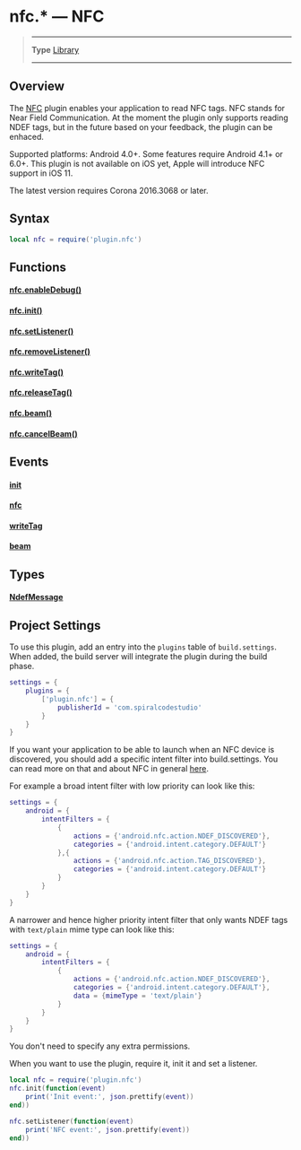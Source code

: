 # nfc.* &mdash; NFC

> --------------------- ------------------------------------------------------------------------------------------
> __Type__              [Library](https://docs.coronalabs.com/api/type/library.html)
> --------------------- ------------------------------------------------------------------------------------------


## Overview

The [NFC](https://marketplace.coronalabs.com/plugin/nfc) plugin enables your application to read NFC tags. NFC stands for Near Field Communication. At the moment the plugin only supports reading NDEF tags, but in the future based on your feedback, the plugin can be enhaced.

Supported platforms: Android 4.0+. Some features require Android 4.1+ or 6.0+. 
This plugin is not available on iOS yet, Apple will introduce NFC support in iOS 11.

The latest version requires Corona 2016.3068 or later.

## Syntax
```lua
local nfc = require('plugin.nfc')  
```
## Functions

#### [nfc.enableDebug()](/plugin/nfc/enableDebug.md)

#### [nfc.init()](/plugin/nfc/init.md)

#### [nfc.setListener()](/plugin/nfc/setListener.md)

#### [nfc.removeListener()](/plugin/nfc/removeListener.md)

#### [nfc.writeTag()](/plugin/nfc/writeTag.md)

#### [nfc.releaseTag()](/plugin/nfc/releaseTag.md)

#### [nfc.beam()](/plugin/nfc/beam.md)

#### [nfc.cancelBeam()](/plugin/nfc/cancelBeam.md)

## Events

#### [init](/plugin/nfc/event/init/index.md)

#### [nfc](/plugin/nfc/event/nfc/index.md)

#### [writeTag](/plugin/nfc/event/writeTag/index.md)

#### [beam](/plugin/nfc/event/beam/index.md)

## Types

#### [NdefMessage](/plugin/nfc/type/NdefMessage/index.md)

## Project Settings

To use this plugin, add an entry into the `plugins` table of `build.settings`. When added, the build server will integrate the plugin during the build phase.

```lua
settings = {
    plugins = {
        ['plugin.nfc'] = {
            publisherId = 'com.spiralcodestudio'
        }
    }
}
```

If you want your application to be able to launch when an NFC device is discovered, you should add a specific intent filter into build.settings. You can read more on that and about NFC in general [here](http://developer.android.com/guide/topics/connectivity/nfc/nfc.html).

For example a broad intent filter with low priority can look like this:
```lua
settings = {
	android = {
        intentFilters = {
            {
                actions = {'android.nfc.action.NDEF_DISCOVERED'},
                categories = {'android.intent.category.DEFAULT'}
            },{
                actions = {'android.nfc.action.TAG_DISCOVERED'},
                categories = {'android.intent.category.DEFAULT'}
            }
        }
    }
}
```
A narrower and hence higher priority intent filter that only wants NDEF tags with `text/plain` mime type can look like this:
```lua
settings = {
	android = {
        intentFilters = {
            {
                actions = {'android.nfc.action.NDEF_DISCOVERED'},
                categories = {'android.intent.category.DEFAULT'},
                data = {mimeType = 'text/plain'}
            }
        }
    }
}
```

You don't need to specify any extra permissions.

When you want to use the plugin, require it, init it and set a listener.
```lua
local nfc = require('plugin.nfc')  
nfc.init(function(event)  
    print('Init event:', json.prettify(event))
end))

nfc.setListener(function(event)  
    print('NFC event:', json.prettify(event))
end))
```